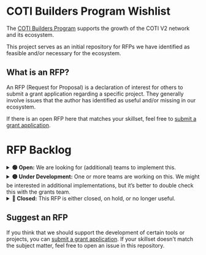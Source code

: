 # COTI Builders Program Wishlist

The [COTI Builders Program](https://cotinetwork.notion.site/Overview-COTI-Builders-Program-f742a22ff8ef4e648935362b9b4a9c34) supports the growth of the COTI V2 network and its ecosystem.

This project serves as an initial repository for RFPs we have identified as feasible and/or necessary for the ecosystem.

## What is an RFP?
An RFP (Request for Proposal) is a declaration of interest for others to submit a grant application regarding a specific project. They generally involve issues that the author has identified as useful and/or missing in our ecosystem.

If there is an open RFP here that matches your skillset, feel free to [submit a grant application](https://share.hsforms.com/1Boe4wRQtShet_lfl2Z-nLArddfz).

# RFP Backlog

<details>
  <summary>
    <b>🟢 Open:</b> We are looking for (additional) teams to implement this.
  </summary>

| RFP | Last Updated |
| :-- | :----------: |
| [metamask.md](link) | 2024-07-01 |

</details>

<details>
  <summary>
    <b>🟡 Under Development:</b> One or more teams are working on this. We might be interested in additional implementations, but it’s better to double check this with the grants team.
  </summary>

| RFP | Last Updated |
| :-- | :----------: |
| [under_dev.md](link) | date |

</details>


<details>
  <summary>
    <b>🔴 Closed:</b> This RFP is either closed, on hold, or no longer useful.
  </summary>

| RFP | Last Updated |
| :-- | :----------: |
| [closed.md](link) | date |

</details>

## Suggest an RFP

If you think that we should support the development of certain tools or projects, you can [submit a grant application](https://share.hsforms.com/1Boe4wRQtShet_lfl2Z-nLArddfz). If your skillset doesn't match the subject matter, feel free to open an issue in this repository.
